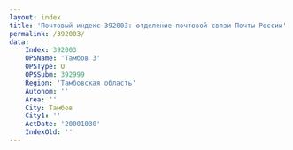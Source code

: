 ```yaml
---
layout: index
title: 'Почтовый индекс 392003: отделение почтовой связи Почты России'
permalink: /392003/
data:
    Index: 392003
    OPSName: 'Тамбов 3'
    OPSType: О
    OPSSubm: 392999
    Region: 'Тамбовская область'
    Autonom: ''
    Area: ''
    City: Тамбов
    City1: ''
    ActDate: '20001030'
    IndexOld: ''
---
```

